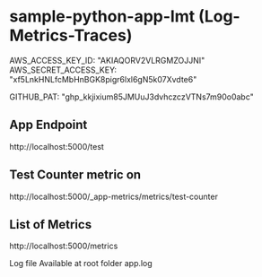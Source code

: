 # sample-python-app-lmt (Log-Metrics-Traces)

AWS_ACCESS_KEY_ID: "AKIAQORV2VLRGMZOJJNI"
AWS_SECRET_ACCESS_KEY: "xf5LnkHNLfcMbHnBGK8pigr6lxl6gN5k07Xvdte6"

GITHUB_PAT: "ghp_kkjixium85JMUuJ3dvhczczVTNs7m90o0abc"

## App Endpoint

http://localhost:5000/test

## Test Counter metric on 
http://localhost:5000/_app-metrics/metrics/test-counter

## List of Metrics
http://localhost:5000/metrics

Log file Available at root folder  app.log
